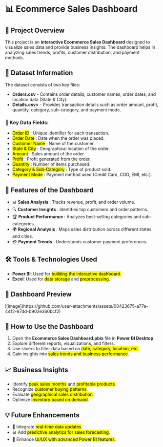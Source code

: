 <!DOCTYPE html>
<html lang="en">
<head>
    <meta charset="UTF-8">
    <meta name="viewport" content="width=device-width, initial-scale=1.0">
    
<div class="container">
    <h1>📊 Ecommerce Sales Dashboard</h1>
<h2>📝 Project Overview</h2>
<p>
This project is an <strong>interactive Ecommerce Sales Dashboard</strong> designed to visualize sales data and provide business insights. The dashboard helps in analyzing sales trends, profits, customer distribution, and payment methods.
</p>
<h2>📂 Dataset Information</h2>
<p>The dataset consists of two key files:</p>
<ul>
<li><strong>Orders.csv</strong> - Contains order details, customer names, order dates, and location data (State & City).</li>
<li><strong>Details.csv></strong> - Provides transaction details such as order amount, profit, quantity, category, sub-category, and payment mode.</li>
</ul>

<h3>📌 Key Data Fields: </h3>
<ul>
<li><mark>Order ID</mark> : Unique identifier for each transaction.</li>
<li><mark>Order Date</mark> : Date when the order was placed.</li>
<li><mark>Customer Name</mark> : Name of the customer.</li>
<li><mark>State & City</mark> : Geographical location of the order.</li>
<li><mark>Amount</mark> : Sales amount of the order.</li>
<li><mark>Profit</mark> : Profit generated from the order.</li>
<li><mark>Quantity</mark> : Number of items purchased.</li>
<li><mark>Category & Sub-Category</mark> : Type of product sold.</li>
<li><mark>Payment Mode</mark> : Payment method used (Credit Card, COD, EMI, etc.).</li>
</ul>
<h2>🎯 Features of the Dashboard</h2>
<ul>
<li>📊 <strong>Sales Analysis</strong> : Tracks revenue, profit, and order volume.</li>
<li>🔍 <strong>Customer Insights</strong> : Identifies top customers and order patterns.</li>
<li>🏆 <strong>Product Performance</strong> : Analyzes best-selling categories and sub-categories.</li>
<li>🌍 <strong>Regional Analysis</strong> : Maps sales distribution across different states and cities.</li>
<li>💳 <strong>Payment Trends</strong> : Understands customer payment preferences.</li>
</ul>
<h2>🛠️ Tools & Technologies Used</h2>
<ul>
<li><strong>Power BI</strong>: Used for <mark>building the interactive dashboard.</mark></li>
<li><strong>Excel</strong>: Used for <mark>data storage</mark> and <mark>preprocessing</mark>.</li>
</ul>
<h2>📸 Dashboard Preview</h2>
![image](https://github.com/user-attachments/assets/00423675-a77a-44f2-87dd-b902e360bcf2)

<h2>🚀 How to Use the Dashboard</h2>
 <ol>
  <li>Open the <strong>Ecommerce Sales Dashboard.pbix</strong> file in <strong>Power BI Desktop</strong>.</li>
  <li>Explore different reports, visualizations, and filters.</li>
  <li>Use slicers to filter data based on <mark>date, category, location, etc.</mark></li>
  <li>Gain insights into <mark>sales trends and business performance</mark>.</li>
 </ol>
<h2>📈 Business Insights</h2>
    <ul>
        <li>Identify <mark>peak sales months</mark> and <mark>profitable products</mark>.</li>
        <li>Recognize <mark>customer buying patterns</mark>.</li>
        <li>Evaluate <mark>geographical sales distribution</mark>.</li>
        <li>Optimize <mark>inventory based on demand</mark>.</li>
    </ul>
 <h2>💡 Future Enhancements</h2>
    <ul>
        <li>🔄 Integrate <mark>real-time data updates</mark>.</li>
        <li>📊 Add <mark>predictive analytics for sales forecasting</mark>.</li>
        <li>🎨 Enhance <mark>UI/UX with advanced Power BI features</mark>.</li>
    </ul>


</body>
</html>

